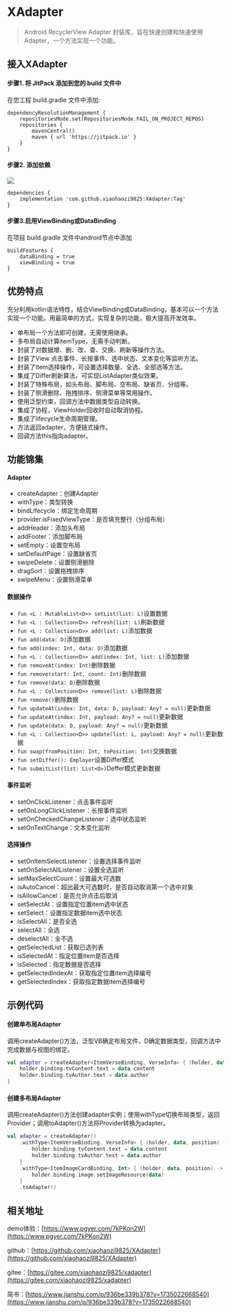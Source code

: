 # XAdapter

> Android RecyclerView Adapter 封装库，旨在快速创建和快速使用Adapter，一个方法实现一个功能。

## 接入XAdapter

#### 步骤1. 将 JitPack 添加到您的 build 文件中

在您工程 build.gradle 文件中添加:

```
dependencyResolutionManagement {
    repositoriesMode.set(RepositoriesMode.FAIL_ON_PROJECT_REPOS)
    repositories {
        mavenCentral()
        maven { url 'https://jitpack.io' }
    }
}
```

#### 步骤2. 添加依赖

[![](https://jitpack.io/v/xiaohaozi9825/XAdapter.svg)](https://jitpack.io/#xiaohaozi9825/XAdapter)

```
dependencies {
    implementation 'com.github.xiaohaozi9825:XAdapter:Tag'
}
```

#### 步骤3.启用ViewBinding或DataBinding

在项目 build.gradle 文件中android节点中添加

```
buildFeatures {
    dataBinding = true
    viewBinding = true
}
```

## 优势特点

充分利用kotlin语法特性，结合ViewBinding或DataBinding，基本可以一个方法实现一个功能。用最简单的方式，实现复杂的功能，极大提高开发效率。

- 单布局一个方法即可创建，无需使用继承。
- 多布局自动计算itemType，无需手动判断。
- 封装了对数据增、删、改、查、交换、刷新等操作方法。
- 封装了View 点击事件、长按事件、选中状态、文本变化等监听方法。
- 封装了Item选择操作，可设置选择数量、全选、全部选等方法。
- 集成了Differ刷新算法，可实现ListAdapter类似效果。
- 封装了特殊布局，如头布局、脚布局、空布局、缺省页、分组等。
- 封装了侧滑删除、拖拽排序、侧滑菜单等常用操作。
- 使用泛型约束，回调方法中数据类型自动转换。
- 集成了协程，ViewHolder回收时自动取消协程。
- 集成了lifecycle生命周期管理。
- 方法返回adapter，方便链式操作。
- 回调方法this指向adapter。

## 功能锦集

#### Adapter

- createAdapter：创建Adapter
- withType：类型转换
- bindLifecycle：绑定生命周期
- provider.isFixedViewType：是否填充整行（分组布局）
- addHeader：添加头布局
- addFooter：添加脚布局
- setEmpty：设置空布局
- setDefaultPage：设置缺省页
- swipeDelete：设置侧滑删除
- dragSort：设置拖拽排序
- swipeMenu：设置侧滑菜单

#### 数据操作

- `fun <L : MutableList<D>> setList(list: L)`设置数据
- `fun <L : Collection<D>> refresh(list: L)`刷新数据
- `fun <L : Collection<D>> add(list: L)`添加数据
- `fun add(data: D)`添加数据
- `fun add(index: Int, data: D)`添加数据
- `fun <L : Collection<D>> add(index: Int, list: L)`添加数据
- `fun removeAt(index: Int)`删除数据
- `fun remove(start: Int, count: Int)`删除数据
- `fun remove(data: D)`删除数据
- `fun <L : Collection<D>> remove(list: L)`删除数据
- `fun remove()`删除数据
- `fun updateAt(index: Int, data: D, payload: Any? = null)`更新数据
- `fun updateAt(index: Int, payload: Any? = null)`更新数据
- `fun update(data: D, payload: Any? = null)`更新数据
- `fun <L : Collection<D>> update(list: L, payload: Any? = null)`更新数据
- `fun swap(fromPosition: Int, toPosition: Int)`交换数据
- `fun setDiffer(): Employer`设置Differ模式
- `fun submitList(list: List<D>)`Deffer模式更新数据

#### 事件监听

- setOnClickListener：点击事件监听
- setOnLongClickListener：长按事件监听
- setOnCheckedChangeListener：选中状态监听
- setOnTextChange：文本变化监听

#### 选择操作

- setOnItemSelectListener：设置选择事件监听
- setOnSelectAllListener：设置全选监听
- setMaxSelectCount：设置最大可选数
- isAutoCancel：超出最大可选数时，是否自动取消第一个选中对象
- isAllowCancel：是否允许点击后取消
- setSelectAt：设置指定位置item选中状态
- setSelect：设置指定数据item选中状态
- isSelectAll：是否全选
- selectAll：全选
- deselectAll：全不选
- getSelectedList：获取已选列表
- isSelectedAt：指定位置item是否选择
- isSelected：指定数据是否选择
- getSelectedIndexAt：获取指定位置item选择编号
- getSelectedIndex：获取指定数据item选择编号

## 示例代码

#### 创建单布局Adapter
调用createAdapter()方法，泛型VB确定布局文件，D确定数据类型，回调方法中完成数据与视图的绑定。
```kotlin
val adapter = createAdapter<ItemVerseBinding, VerseInfo> { (holder, data) ->
    holder.binding.tvContent.text = data.content
    holder.binding.tvAuthor.text = data.author
}
```

#### 创建多布局Adapter
调用createAdapter()方法创建adapter实例；使用withType切换布局类型，返回Provider；调用toAdapter()方法将Provider转换为adapter。
```kotlin
val adapter = createAdapter()
    .withType<ItemVerseBinding, VerseInfo> { (holder, data, position) ->
        holder.binding.tvContent.text = data.content
        holder.binding.tvAuthor.text = data.author
    }
    .withType<ItemImageCardBinding, Int> { (holder, data, position) ->
        holder.binding.image.setImageResource(data)
    }
    .toAdapter()
```

## 相关地址

demo体验：[https://www.pgyer.com/7kPKon2W](https://www.pgyer.com/7kPKon2W)

github：[https://github.com/xiaohaozi9825/XAdapter](https://github.com/xiaohaozi9825/XAdapter)

gitee：[https://gitee.com/xiaohaozi9825/xadapter](https://gitee.com/xiaohaozi9825/xadapter)

简书：[https://www.jianshu.com/p/936be339b378?v=1735022668540](https://www.jianshu.com/p/936be339b378?v=1735022668540)
